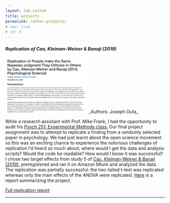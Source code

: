```yaml
---
layout: lab_custom
title: projects
permalink: /other-projects/
# nav: true
# id: 3
---
```


##### __Replication of Cao, Kleiman-Weiner & Banaji (2019)__
<img class="fig" src="/images/projects/proj-replication.png" width="260">
_Authors: Joseph Outa_

While a research assistant with Prof. Mike Frank, I had the opportunity to audit his <a href = "https://explorecourses.stanford.edu/search?academicYear=20182019&filter-coursestatus-Active=on&q=PSYCH%20251%3A%20Experimental%20Methods&view=catalog#:~:text=Graduate%20laboratory%20class%20in%20experimental,the%20ethical%20conduct%20of%20research.">Psych 251: Experimental Methods class.</a> Our final project assignment was to attempt to replicate a finding from a randomly selected paper in psychology. We had just learnt about the open science movement so this was an exciting chance to experience the notorious challenges of replication I’d heard so much about; where would I get the data and analysis scripts? Would the code be readable? How would I know it was successful? I chose two target effects from study 5 of <a  href = "https://journals.sagepub.com/doi/full/10.1177/0956797618805750">Cao, Kleiman-Weiner & Banaji (2019)</a>, preregistered and ran it on Amazon Mturk and analyzed the data. The replication was partially successful: the two-tailed t-test was replicated whereas only the main effects of the ANOVA were replicated. <a href = "https://rpubs.com/joouta/700018">Here</a> is a report summarizing the project. 

<a href = "https://rpubs.com/joouta/700018">Full replication report</a>

---

